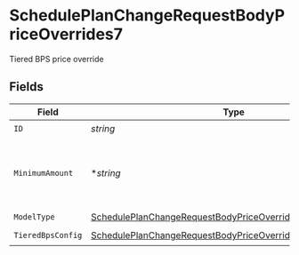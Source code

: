 # SchedulePlanChangeRequestBodyPriceOverrides7

Tiered BPS price override


## Fields

| Field                                                                                                                                                 | Type                                                                                                                                                  | Required                                                                                                                                              | Description                                                                                                                                           | Example                                                                                                                                               |
| ----------------------------------------------------------------------------------------------------------------------------------------------------- | ----------------------------------------------------------------------------------------------------------------------------------------------------- | ----------------------------------------------------------------------------------------------------------------------------------------------------- | ----------------------------------------------------------------------------------------------------------------------------------------------------- | ----------------------------------------------------------------------------------------------------------------------------------------------------- |
| `ID`                                                                                                                                                  | *string*                                                                                                                                              | :heavy_check_mark:                                                                                                                                    | N/A                                                                                                                                                   |                                                                                                                                                       |
| `MinimumAmount`                                                                                                                                       | **string*                                                                                                                                             | :heavy_minus_sign:                                                                                                                                    | The subscription's override minimum amount for this price.                                                                                            | 1.23                                                                                                                                                  |
| `ModelType`                                                                                                                                           | [SchedulePlanChangeRequestBodyPriceOverrides7ModelType](../../models/operations/scheduleplanchangerequestbodypriceoverrides7modeltype.md)             | :heavy_check_mark:                                                                                                                                    | N/A                                                                                                                                                   | tiered_bps                                                                                                                                            |
| `TieredBpsConfig`                                                                                                                                     | [SchedulePlanChangeRequestBodyPriceOverrides7TieredBpsConfig](../../models/operations/scheduleplanchangerequestbodypriceoverrides7tieredbpsconfig.md) | :heavy_check_mark:                                                                                                                                    | N/A                                                                                                                                                   |                                                                                                                                                       |